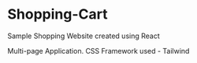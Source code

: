 # Shopping-Cart

Sample Shopping Website created using React

Multi-page Application. CSS Framework used - Tailwind
